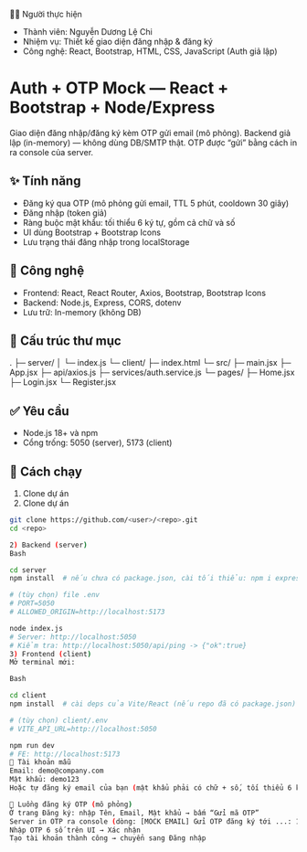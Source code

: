 👩‍💻 Người thực hiện
- Thành viên: Nguyễn Dương Lệ Chi
- Nhiệm vụ: Thiết kế giao diện đăng nhập & đăng ký
- Công nghệ: React, Bootstrap, HTML, CSS, JavaScript (Auth giả lập)

# Auth + OTP Mock — React + Bootstrap + Node/Express
Giao diện đăng nhập/đăng ký kèm OTP gửi email (mô phỏng). Backend giả lập (in-memory) — không dùng DB/SMTP thật. OTP được “gửi” bằng cách in ra console của server.

## ✨ Tính năng
- Đăng ký qua OTP (mô phỏng gửi email, TTL 5 phút, cooldown 30 giây)
- Đăng nhập (token giả)
- Ràng buộc mật khẩu: tối thiểu 6 ký tự, gồm cả chữ và số
- UI dùng Bootstrap + Bootstrap Icons
- Lưu trạng thái đăng nhập trong localStorage

## 🧱 Công nghệ
- Frontend: React, React Router, Axios, Bootstrap, Bootstrap Icons
- Backend: Node.js, Express, CORS, dotenv
- Lưu trữ: In-memory (không DB)

## 📁 Cấu trúc thư mục
.
├─ server/
│ └─ index.js 
└─ client/
├─ index.html
└─ src/
├─ main.jsx
├─ App.jsx
├─ api/axios.js
├─ services/auth.service.js
└─ pages/
├─ Home.jsx
├─ Login.jsx
└─ Register.jsx

## ✅ Yêu cầu
- Node.js 18+ và npm
- Cổng trống: 5050 (server), 5173 (client)

## 🚀 Cách chạy
1) Clone dự án
1) Clone dự án
```bash
git clone https://github.com/<user>/<repo>.git
cd <repo>

2) Backend (server)
Bash

cd server
npm install  # nếu chưa có package.json, cài tối thiểu: npm i express cors dotenv

# (tùy chọn) file .env
# PORT=5050
# ALLOWED_ORIGIN=http://localhost:5173

node index.js
# Server: http://localhost:5050
# Kiểm tra: http://localhost:5050/api/ping -> {"ok":true}
3) Frontend (client)
Mở terminal mới:

Bash

cd client
npm install  # cài deps của Vite/React (nếu repo đã có package.json)

# (tùy chọn) client/.env
# VITE_API_URL=http://localhost:5050

npm run dev
# FE: http://localhost:5173
🔐 Tài khoản mẫu
Email: demo@company.com
Mật khẩu: demo123
Hoặc tự đăng ký email của bạn (mật khẩu phải có chữ + số, tối thiểu 6 ký tự).

🔄 Luồng đăng ký OTP (mô phỏng)
Ở trang Đăng ký: nhập Tên, Email, Mật khẩu → bấm “Gửi mã OTP”
Server in OTP ra console (dòng: [MOCK EMAIL] Gửi OTP đăng ký tới ...: 123456)
Nhập OTP 6 số trên UI → Xác nhận
Tạo tài khoản thành công → chuyển sang Đăng nhập
